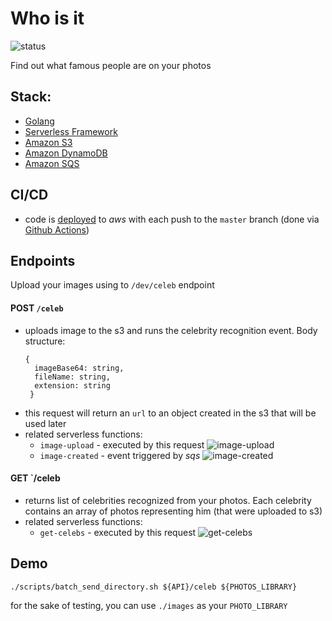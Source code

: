# Who is it
![status](https://github.com/pietersweter/who-is-it/workflows/deploy/badge.svg)

Find out what famous people are on your photos

## Stack:
- [Golang](https://golang.org/)
- [Serverless Framework](https://www.serverless.com/)
- [Amazon S3](https://aws.amazon.com/s3/)
- [Amazon DynamoDB](https://aws.amazon.com/dynamodb/)
- [Amazon SQS](https://aws.amazon.com/sqs/)

## CI/CD
- code is [deployed](https://github.com/pietersweter/who-is-it/actions) to *aws* with each push to the `master` branch (done via [Github Actions](https://github.com/features/actions))

## Endpoints
Upload your images using to `/dev/celeb` endpoint
#### POST `/celeb`
- uploads image to the s3 and runs the celebrity recognition event. Body structure:
  ```
  {
    imageBase64: string,
    fileName: string,
    extension: string
   }
  ```
- this request will return an `url` to an object created in the s3 that will be used later
- related serverless functions:
  - `image-upload` - executed by this request
![image-upload](https://pieterweter-repository-images.s3-eu-west-1.amazonaws.com/Screenshot+2020-10-11+at+20.37.25.png) 
  - `image-created` - event triggered by *sqs*
![image-created](https://pieterweter-repository-images.s3-eu-west-1.amazonaws.com/Screenshot+2020-10-11+at+20.44.27.png) 

#### GET `/celeb
- returns list of celebrities recognized from your photos. Each celebrity contains an array of photos representing him (that were uploaded to s3)
- related serverless functions:
  - `get-celebs` - executed by this request
![get-celebs](https://pieterweter-repository-images.s3-eu-west-1.amazonaws.com/Screenshot+2020-10-11+at+20.45.12.png)

## Demo
```
./scripts/batch_send_directory.sh ${API}/celeb ${PHOTOS_LIBRARY}
```
for the sake of testing, you can use `./images` as your `PHOTO_LIBRARY`
